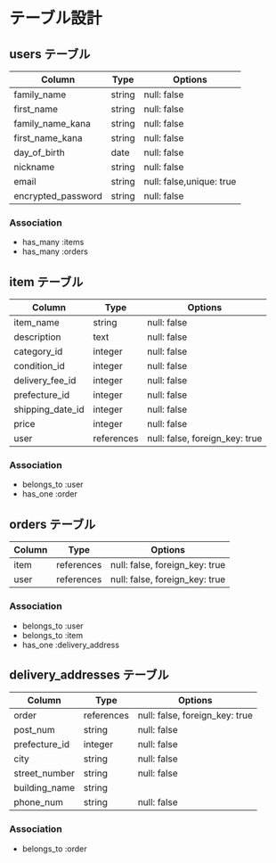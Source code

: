 # テーブル設計

## users テーブル

| Column             | Type   | Options                  |
| ------------------ | ------ | ------------------------ |
| family_name        | string | null: false              |
| first_name         | string | null: false              |
| family_name_kana   | string | null: false              |
| first_name_kana    | string | null: false              |
| day_of_birth       | date   | null: false              |
| nickname           | string | null: false              |
| email              | string | null: false,unique: true |
| encrypted_password | string | null: false              |

### Association

- has_many :items
- has_many :orders

## item テーブル

| Column             | Type         | Options                        |
| ------------------ | ------------ | ------------------------------ |
| item_name          | string       | null: false                    |
| description        | text         | null: false                    |
| category_id        | integer      | null: false                    |
| condition_id       | integer      | null: false                    |
| delivery_fee_id    | integer      | null: false                    |
| prefecture_id      | integer      | null: false                    |
| shipping_date_id   | integer      | null: false                    |
| price              | integer      | null: false                    |
| user               | references   | null: false, foreign_key: true |

### Association

- belongs_to :user
- has_one    :order

## orders テーブル

| Column             | Type         | Options                        |
| ------------------ | ------------ | ------------------------------ |
| item               | references   | null: false, foreign_key: true |
| user               | references   | null: false, foreign_key: true |

### Association

- belongs_to :user
- belongs_to :item
- has_one    :delivery_address

## delivery_addresses テーブル

| Column             | Type         | Options                        |
| ------------------ | ------------ | ------------------------------ |
| order              | references   | null: false, foreign_key: true |
| post_num           | string       | null: false                    |
| prefecture_id      | integer      | null: false                    |
| city               | string       | null: false                    |
| street_number      | string       | null: false                    |
| building_name      | string       |                                |
| phone_num          | string       | null: false                    |

### Association

- belongs_to :order 

 